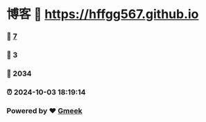 # 博客 :link: https://hffgg567.github.io 
### :page_facing_up: [7](https://hffgg567.github.io/tag.html) 
### :speech_balloon: 3 
### :hibiscus: 2034 
### :alarm_clock: 2024-10-03 18:19:14 
### Powered by :heart: [Gmeek](https://github.com/Meekdai/Gmeek)

